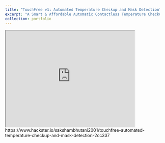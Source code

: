 ```yaml
---
title: "TouchFree v1: Automated Temperature Checkup and Mask Detection"
excerpt: "A Smart & Affordable Automatic Contactless Temperature Checkup and Mask Detection Kiosk using Facial Landmarking and Deep Learning.<br/><img src='/images/TouchFree-v1.jpeg'>"
collection: portfolio
---
```


<iframe width="420" height="315"
src="https://www.youtube.com/watch?v=HFBD5NxqAko">
</iframe> 
https://www.hackster.io/sakshambhutani2001/touchfree-automated-temperature-checkup-and-mask-detection-2cc337